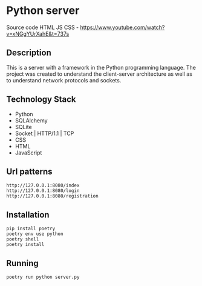 # Python server 
Source code HTML JS CSS - https://www.youtube.com/watch?v=xNGgYUrXahE&t=737s

## Description
This is a server with a framework in the Python programming language.
The project was created to understand the client-server architecture as well as to understand network protocols and sockets.

## Technology Stack

- Python
- SQLAlchemy
- SQLite
- Socket | HTTP/1.1 | TCP
- CSS
- HTML
- JavaScript

## Url patterns

```
http://127.0.0.1:8080/index
http://127.0.0.1:8080/login
http://127.0.0.1:8080/registration
```

## Installation
```
pip install poetry
poetry env use python
poetry shell
poetry install
```

## Running

```
poetry run python server.py
```
